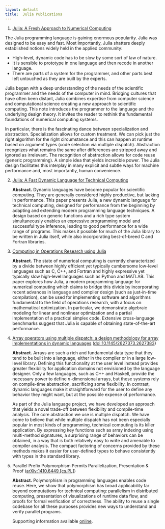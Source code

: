 ```yaml
---
layout: default
title:  Julia Publications
---
```


1. [Julia: A Fresh Approach to Numerical Computing](http://arxiv.org/abs/1411.1607)

The Julia programming language is gaining enormous popularity. Julia
was designed to be easy and fast. Most importantly, Julia shatters
deeply established notions widely held in the applied community:

* High-level, dynamic code has to be slow by some sort of law of nature.
* It is sensible to prototype in one language and then recode in another language.
* There are parts of a system for the programmer, and other parts best left untouched as they are built by the experts.

Julia began with a deep understanding of the needs of the scientific
programmer and the needs of the computer in mind. Bridging cultures
that have often been distant, Julia combines expertise from computer
science and computational science creating a new approach to
scientific computing. This note introduces the programmer to the
language and the underlying design theory. It invites the reader to
rethink the fundamental foundations of numerical computing systems.

In particular, there is the fascinating dance between specialization
and abstraction. Specialization allows for custom treatment. We can
pick just the right algorithm for the right circumstance and this can
happen at runtime based on argument types (code selection via multiple
dispatch). Abstraction recognizes what remains the same after
differences are stripped away and ignored as irrelevant. The
recognition of abstraction allows for code reuse (generic
programming). A simple idea that yields incredible power. The Julia
design facilitates this interplay in many explicit and subtle ways for
machine performance and, most importantly, human convenience.

2. [Julia: A Fast Dynamic Language for Technical Computing](http://arxiv.org/abs/1209.5145)

    **Abstract.** Dynamic languages have become popular for scientific computing. They
    are generally considered highly productive, but lacking in
    performance. This paper presents Julia, a new dynamic language for
    technical computing, designed for performance from the beginning by
    adapting and extending modern programming language techniques. A
    design based on generic functions and a rich type system
    simultaneously enables an expressive programming model and successful
    type inference, leading to good performance for a wide range of
    programs. This makes it possible for much of the Julia library to be
    written in Julia itself, while also incorporating best-of-breed C and
    Fortran libraries.

3. [Computing in Operations Research using Julia](http://arxiv.org/abs/1312.1431)

    **Abstract.** The state of numerical computing is currently characterized by a
    divide between highly efficient yet typically cumbersome low-level
    languages such as C, C++, and Fortran and highly expressive yet
    typically slow high-level languages such as Python and MATLAB. This
    paper explores how Julia, a modern programming language for numerical
    computing which claims to bridge this divide by incorporating recent
    advances in language and compiler design (such as just-in-time
    compilation), can be used for implementing software and algorithms
    fundamental to the field of operations research, with a focus on
    mathematical optimization. In particular, we demonstrate algebraic
    modeling for linear and nonlinear optimization and a partial
    implementation of a practical simplex code. Extensive cross-language
    benchmarks suggest that Julia is capable of obtaining state-of-the-art
    performance.

4. [Array operators using multiple dispatch: a design methodology for array implementations in dynamic languages](http://arxiv.org/abs/1407.3845) ([doi:10.1145/2627373.2627383](http://dx.doi.org/10.1145/2627373.2627383))

    **Abstract.** Arrays are such a rich and fundamental data type that they tend to be built into a language, either in the compiler or in a large low-level library. Defining this functionality at the user level instead provides greater flexibility for application domains not envisioned by the language designer. Only a few languages, such as C++ and Haskell, provide the necessary power to define $n$-dimensional arrays, but these systems rely on compile-time abstraction, sacrificing some flexibility. In contrast, dynamic languages make it straightforward for the user to define any behavior they might want, but at the possible expense of performance.

    As part of the Julia language project, we have developed an approach that yields a novel trade-off between flexibility and compile-time analysis. The core abstraction we use is multiple dispatch. We have come to believe that while multiple dispatch has not been especially popular in most kinds of programming, technical computing is its killer application. By expressing key functions such as array indexing using multi-method signatures, a surprising range of behaviors can be obtained, in a way that is both relatively easy to write and amenable to compiler analysis. The compact factoring of concerns provided by these methods makes it easier for user-defined types to behave consistently with types in the standard library.

5. Parallel Prefix Polymorphism Permits Parallelization, Presentation & Proof ([arXiv:1410.6449 [cs.PL]](http://arxiv.org/abs/1410.6449))

    **Abstract.** Polymorphism in programming languages enables code reuse. Here, we show that polymorphism has broad applicability far beyond computations for technical computing: parallelism in distributed computing, presentation of visualizations of runtime data flow, and proofs for formal verification of correctness. The ability to reuse a single codebase for all these purposes provides new ways to understand and verify parallel programs.

    Supporting information available [online](http://jiahao.github.io/parallel-prefix).
